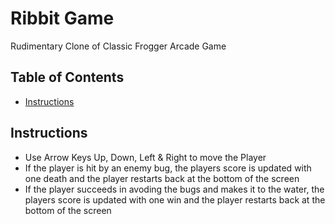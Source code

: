 # Ribbit Game
Rudimentary Clone of Classic Frogger Arcade Game

## Table of Contents

- [Instructions](#instructions)

## Instructions
- Use Arrow Keys Up, Down, Left & Right to move the Player
- If the player is hit by an enemy bug, the players score is updated with one death and the player restarts back at the bottom of the screen
- If the player succeeds in avoding the bugs and makes it to the water, the players score is updated with one win and the player restarts back at the bottom of the screen


